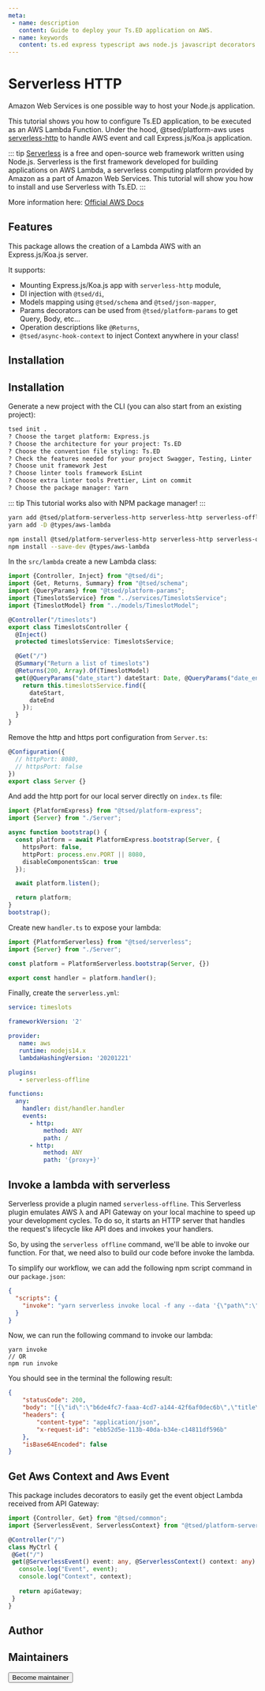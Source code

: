 ```yaml
---
meta:
 - name: description
   content: Guide to deploy your Ts.ED application on AWS.
 - name: keywords
   content: ts.ed express typescript aws node.js javascript decorators
---
```

# Serverless HTTP

<Banner src="https://upload.wikimedia.org/wikipedia/commons/thumb/9/93/Amazon_Web_Services_Logo.svg/langfr-220px-Amazon_Web_Services_Logo.svg.png" href="https://aws.amazon.com/fr/" :height="180" />

Amazon Web Services is one possible way to host your Node.js application.

This tutorial shows you how to configure Ts.ED application, to be executed as an AWS Lambda Function.
Under the hood, @tsed/platform-aws uses [serverless-http](https://www.npmjs.com/package/serverless-http) to handle AWS event and call Express.js/Koa.js application.

::: tip
[Serverless](https://www.serverless.com/) is a free and open-source web framework written using Node.js. Serverless is
the first framework developed for building applications on AWS Lambda, a serverless computing platform provided by
Amazon as a part of Amazon Web Services. This tutorial will show you how to install and use Serverless with Ts.ED.
:::

More information here: [Official AWS Docs](http://docs.aws.amazon.com/lambda/latest/dg/welcome.html)

## Features

This package allows the creation of a Lambda AWS with an Express.js/Koa.js server.

It supports:

- Mounting Express.js/Koa.js app with `serverless-http` module,
- DI injection with `@tsed/di`,
- Models mapping using `@tsed/schema` and `@tsed/json-mapper`,
- Params decorators can be used from `@tsed/platform-params` to get Query, Body, etc...
- Operation descriptions like `@Returns`,
- `@tsed/async-hook-context` to inject Context anywhere in your class!

## Installation


## Installation

Generate a new project with the CLI (you can also start from an existing project):

```bash
tsed init .
? Choose the target platform: Express.js
? Choose the architecture for your project: Ts.ED
? Choose the convention file styling: Ts.ED
? Check the features needed for your project Swagger, Testing, Linter
? Choose unit framework Jest
? Choose linter tools framework EsLint
? Choose extra linter tools Prettier, Lint on commit
? Choose the package manager: Yarn
```

::: tip
This tutorial works also with NPM package manager!
:::


<Tabs class="-code">
  <Tab label="Yarn">

```bash
yarn add @tsed/platform-serverless-http serverless-http serverless-offline
yarn add -D @types/aws-lambda
```

  </Tab>
  <Tab label="NPM">

```bash
npm install @tsed/platform-serverless-http serverless-http serverless-offline
npm install --save-dev @types/aws-lambda
```

  </Tab>
</Tabs>

In the `src/lambda` create a new Lambda class:

```typescript
import {Controller, Inject} from "@tsed/di";
import {Get, Returns, Summary} from "@tsed/schema";
import {QueryParams} from "@tsed/platform-params";
import {TimeslotsService} from "../services/TimeslotsService";
import {TimeslotModel} from "../models/TimeslotModel";

@Controller("/timeslots")
export class TimeslotsController {
  @Inject()
  protected timeslotsService: TimeslotsService;

  @Get("/")
  @Summary("Return a list of timeslots")
  @Returns(200, Array).Of(TimeslotModel)
  get(@QueryParams("date_start") dateStart: Date, @QueryParams("date_end") dateEnd: Date) {
    return this.timeslotsService.find({
      dateStart,
      dateEnd
    });
  }
}
```

Remove the http and https port configuration from `Server.ts`:

```typescript
@Configuration({
  // httpPort: 8080,
  // httpsPort: false 
})
export class Server {}
```

And add the http port for our local server directly on `index.ts` file:

```typescript
import {PlatformExpress} from "@tsed/platform-express";
import {Server} from "./Server";

async function bootstrap() {
  const platform = await PlatformExpress.bootstrap(Server, {
    httpsPort: false,
    httpPort: process.env.PORT || 8080,
    disableComponentsScan: true
  });

  await platform.listen();

  return platform;
}
bootstrap();
```

Create new `handler.ts` to expose your lambda:

```typescript
import {PlatformServerless} from "@tsed/serverless";
import {Server} from "./Server";

const platform = PlatformServerless.bootstrap(Server, {})

export const handler = platform.handler();
```

Finally, create the `serverless.yml`:

```yml
service: timeslots

frameworkVersion: '2'

provider:
   name: aws
   runtime: nodejs14.x
   lambdaHashingVersion: '20201221'

plugins:
   - serverless-offline

functions:
  any:
    handler: dist/handler.handler
    events:
      - http:
          method: ANY
          path: /
      - http:
          method: ANY
          path: '{proxy+}'
```

## Invoke a lambda with serverless

Serverless provide a plugin named `serverless-offline`. This Serverless plugin emulates AWS λ and API Gateway on your local machine to speed up your development cycles.
To do so, it starts an HTTP server that handles the request's lifecycle like API does and invokes your handlers.

So, by using the `serverless offline` command, we'll be able to invoke our function. For that, we need also to build our code before invoke the lambda.

To simplify our workflow, we can add the following npm script command in our `package.json`:

```json
{
  "scripts": {
    "invoke": "yarn serverless invoke local -f any --data '{\"path\":\"/timeslots\", \"httpMethod\": \"GET\"}'"
  }
}
```

Now, we can run the following command to invoke our lambda:

```
yarn invoke
// OR
npm run invoke
```

You should see in the terminal the following result:

```json
{
    "statusCode": 200,
    "body": "[{\"id\":\"b6de4fc7-faaa-4cd7-a144-42f6af0dec6b\",\"title\":\"title\",\"description\":\"description\",\"start_date\":\"2021-10-29T10:40:57.019Z\",\"end_date\":\"2021-10-29T10:40:57.019Z\",\"created_at\":\"2021-10-29T10:40:57.019Z\",\"update_at\":\"2021-10-29T10:40:57.019Z\"}]",
    "headers": {
        "content-type": "application/json",
        "x-request-id": "ebb52d5e-113b-40da-b34e-c14811df596b"
    },
    "isBase64Encoded": false
}
```

## Get Aws Context and Aws Event

This package includes decorators to easily get the event object Lambda received from API Gateway:

```typescript
import {Controller, Get} from "@tsed/common"; 
import {ServerlessEvent, ServerlessContext} from "@tsed/platform-serverless-http"; 

@Controller("/")
class MyCtrl {
 @Get("/")
 get(@ServerlessEvent() event: any, @ServerlessContext() context: any) {
   console.log("Event", event);
   console.log("Context", context);
   
   return apiGateway;
 }
}
```

## Author 

<GithubContributors :users="['Romakita']"/>

## Maintainers <Badge text="Help wanted" />

<GithubContributors :users="['Romakita']"/>

<div class="flex items-center justify-center p-5">
<Button href="/contributing.html" class="rounded-medium">
 Become maintainer
</Button>
</div>
